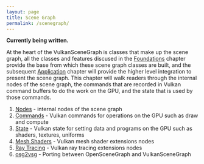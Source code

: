 ```yaml
---
layout: page
title: Scene Graph
permalink: /scenegraph/
---
```


**Currently being written.**

At the heart of the VulkanSceneGraph is classes that make up the scene graph, all the classes and features discused in the [Foundations](../2_Foundations/index.md) chapter provide the base from which these scene graph classes are built, and the subsequent [Application](../4_Application/index.md) chapter will provide the higher level integration to present the scene graph. This chapter will walk readers through the internal nodes of the scene graph, the commands that are recorded in Vulkan command buffers to do the work on the GPU, and the state that is used by those commands.

1. [Nodes](Nodes.md) - internal nodes of the scene graph
2. [Commands](Commands.md) - Vulkan commands for operations on the GPU such as draw and compute
3. [State](State.md) - Vulkan state for setting data and programs on the GPU such as shaders, textures, uniforms
4. [Mesh Shaders](MeshShaders.md) - Vulkan mesh shader extensions nodes
5. [Ray Tracing](RayTracing.md) - Vulkan ray tracing extensions nodes
5. [osg2vsg](osg2vsg.md) - Porting between OpenSceneGraph and VulkanSceneGraph
